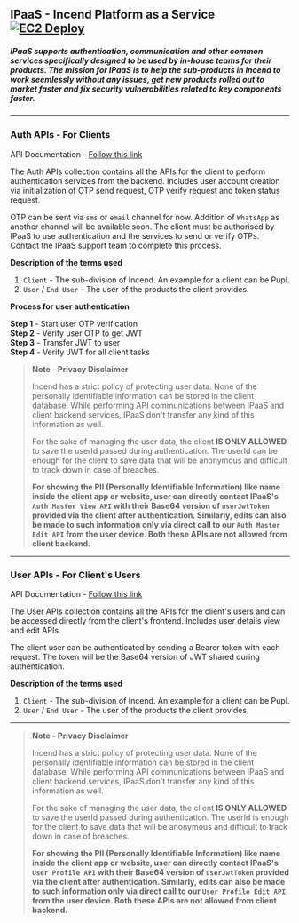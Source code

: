 ## IPaaS - Incend Platform as a Service [![EC2 Deploy](https://github.com/incend-digital/IPaaS-API/actions/workflows/awsDeploy.yml/badge.svg)](https://github.com/incend-digital/IPaaS-API/actions/workflows/awsDeploy.yml)

##### IPaaS supports authentication, communication and other common services specifically designed to be used by in-house teams for their products. The mission for IPaaS is to help the sub-products in Incend to work seemlessly without any issues, get new products rolled out to market faster and fix security vulnerabilities related to key components faster.

<hr>

### Auth APIs - For Clients

API Documentation - [Follow this link](http://documenter.getpostman.com/view/16309153/TzmCgY2P)

The Auth APIs collection contains all the APIs for the client to perform authentication services from the backend. Includes user account creation via initialization of OTP send request, OTP verify request and token status request.

OTP can be sent via `sms` or `email` channel for now. Addition of `WhatsApp` as another channel will be available soon. The client must be authorised by IPaaS to use authentication and the services to send or verify OTPs. Contact the IPaaS support team to complete this process.

**Description of the terms used**
1. `Client` - The sub-division of Incend. An example for a client can be Pupl.
2. `User` / `End User` - The user of the products the client provides.

**Process for user authentication**

**Step 1** - Start user OTP verification\
**Step 2** - Verify user OTP to get JWT\
**Step 3** - Transfer JWT to user\
**Step 4** - Verify JWT for all client tasks

>**Note - Privacy Disclaimer**
>
>Incend has a strict policy of protecting user data. None of the personally identifiable information can be stored in the client database. While performing API communications between IPaaS and client backend services, IPaaS don't transfer any kind of this information as well.
>
>For the sake of managing the user data, the client **IS ONLY ALLOWED** to save the userId passed during authentication. The userId can be enough for the client to save data that will be anonymous and difficult to track down in case of breaches.
>
>**For showing the PII (Personally Identifiable Information) like name inside the client app or website, user can directly contact IPaaS's `Auth Master View API` with their Base64 version of `userJwtToken` provided via the client after authentication. Similarly, edits can also be made to such information only via direct call to our `Auth Master Edit API` from the user device. Both these APIs are not allowed from client backend.**

---

### User APIs - For Client's Users

API Documentation - [Follow this link](https://documenter.getpostman.com/view/16309153/TzmChD4g)

The User APIs collection contains all the APIs for the client's users and can be accessed directly from the client's frontend. Includes user details view and edit APIs.

The client user can be authenticated by sending a Bearer token with each request. The token will be the Base64 version of JWT shared during authentication.

**Description of the terms used**
1. `Client` - The sub-division of Incend. An example for a client can be Pupl.
2. `User` / `End User` - The user of the products the client provides.

---

>**Note - Privacy Disclaimer**
>
>Incend has a strict policy of protecting user data. None of the personally identifiable information can be stored in the client database. While performing API communications between IPaaS and client backend services, IPaaS don't transfer any kind of this information as well.
>
>For the sake of managing the user data, the client **IS ONLY ALLOWED** to save the userId passed during authentication. The userId is enough for the client to save data that will be anonymous and difficult to track down in case of breaches.
>
>**For showing the PII (Personally Identifiable Information) like name inside the client app or website, user can directly contact IPaaS's `User Profile API` with their Base64 version of `userJwtToken` provided via the client after authentication. Similarly, edits can also be made to such information only via direct call to our `User Profile Edit API` from the user device. Both these APIs are not allowed from client backend.**